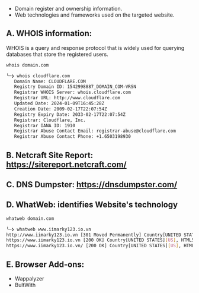 - Domain register and ownership information.
- Web technologies and frameworks used on the targeted website.
## A. WHOIS information:
WHOIS is a query and response protocol that is widely used for querying databases that store the registered users.
```sh
whois domain.com
```

```sh
╰─❯ whois cloudflare.com
   Domain Name: CLOUDFLARE.COM
   Registry Domain ID: 1542998887_DOMAIN_COM-VRSN
   Registrar WHOIS Server: whois.cloudflare.com
   Registrar URL: http://www.cloudflare.com
   Updated Date: 2024-01-09T16:45:28Z
   Creation Date: 2009-02-17T22:07:54Z
   Registry Expiry Date: 2033-02-17T22:07:54Z
   Registrar: Cloudflare, Inc.
   Registrar IANA ID: 1910
   Registrar Abuse Contact Email: registrar-abuse@cloudflare.com
   Registrar Abuse Contact Phone: +1.6503198930
```

## B. Netcraft Site Report: https://sitereport.netcraft.com/

## C. DNS Dumpster: https://dnsdumpster.com/

## D. WhatWeb: identifies Website's technology
```sh
whatweb domain.com
```

```sh
╰─❯ whatweb www.iimarky123.io.vn
http://www.iimarky123.io.vn [301 Moved Permanently] Country[UNITED STATES][US], HTTPServer[ESF], IP[142.251.12.121], RedirectLocation[https://www.iimarky123.io.vn/], UncommonHeaders[x-content-type-options], X-Frame-Options[SAMEORIGIN], X-XSS-Protection[0]
https://www.iimarky123.io.vn [200 OK] Country[UNITED STATES][US], HTML5, HTTPServer[ESF], IP[142.251.12.121], Open-Graph-Protocol[website], Script, Title[Personal], UncommonHeaders[content-security-policy,cross-origin-opener-policy,cross-origin-resource-policy,reporting-endpoints,document-policy,referrer-policy,x-content-type-options], X-Frame-Options[DENY], X-UA-Compatible[IE=edge], X-XSS-Protection[0]
https://www.iimarky123.io.vn/ [200 OK] Country[UNITED STATES][US], HTML5, HTTPServer[ESF], IP[142.251.12.121], Open-Graph-Protocol[website], Script, Title[Personal], UncommonHeaders[cross-origin-resource-policy,cross-origin-opener-policy,content-security-policy,referrer-policy,reporting-endpoints,document-policy,x-content-type-options], X-Frame-Options[DENY], X-UA-Compatible[IE=edge], X-XSS-Protection[0]
```

## E. Browser Add-ons:
- Wappalyzer
- BultWith